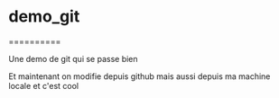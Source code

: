 # demo_git
==========

Une demo de git qui se passe bien

Et maintenant on modifie depuis github
mais aussi depuis ma machine locale et c'est cool 
